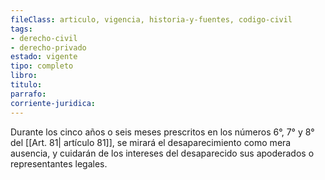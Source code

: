 ```yaml
---
fileClass: articulo, vigencia, historia-y-fuentes, codigo-civil
tags:
- derecho-civil
- derecho-privado
estado: vigente
tipo: completo
libro:
titulo:
parrafo:
corriente-juridica:
---
```

Durante los cinco años o seis meses prescritos en los números 6°, 7° y 8° del [[Art. 81| artículo 81]], se mirará el desaparecimiento como mera ausencia, y cuidarán de los intereses del desaparecido sus apoderados o representantes legales.